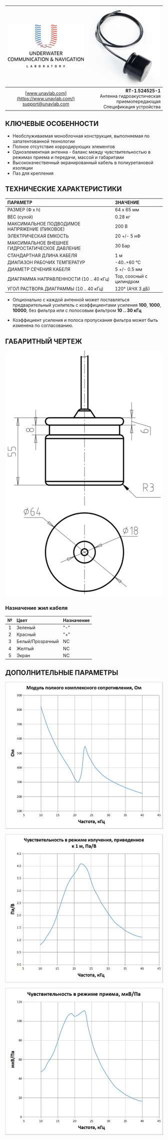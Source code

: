 | ![logo](/documentation/sm_logo.png) | ![logo](/documentation/def_modem_black.png) |
| :---: | ---: |
| [www.unavlab.com](https://www.unavlab.com/) <br/> [support@unavlab.com](mailto:support@unavlab.com) | **RT-1.524525-1** <br/> Антенна гидроакустическая приемопередающая <br/> Спецификация устройства |

## КЛЮЧЕВЫЕ ОСОБЕННОСТИ

* Необслуживаемая моноблочная конструкция, выполняемая по запатентованной технологии
* Полное отсутствие корродирующих элементов
* Одноэлементная антенна - баланс между чувствительностью в режимах приема и передачи, массой и габаритами
* Высококачественный экранированный кабель в полиуретановой изоляции
* Паз для крепления

## ТЕХНИЧЕСКИЕ ХАРАКТЕРИСТИКИ

| ПАРАМЕТР | ЗНАЧЕНИЕ |
| :--- | :--- |
| РАЗМЕР (Ф х h) | 64 x 65 мм |
| ВЕС (сухой) | 0.28 кг |
| МАКСИМАЛЬНОЕ ПОДВОДИМОЕ НАПРЯЖЕНИЕ (ПИКОВОЕ) | 200 В |
| ЭЛЕКТРИЧЕСКАЯ ЕМКОСТЬ | 20 +/- 5 нФ |
| МАКСИМАЛЬНОЕ ВНЕШНЕЕ ГИДРОСТАТИЧЕСКОЕ ДАВЛЕНИЕ | 30 Бар |
| СТАНДАРТНАЯ ДЛИНА КАБЕЛЯ | 1 м |
| ДИАПАЗОН РАБОЧИХ ТЕМПЕРАТУР | -40..+60 °С |
| ДИАМЕТР СЕЧЕНИЯ КАБЕЛЯ | 5 +/- 0.5 мм |
| ДИАГРАММА НАПРАВЛЕННОСТИ (10 .. 40 кГц) | Тор, соосный с цилиндром |
| УГОЛ РАСТВОРА ДИАГРАММЫ (10 .. 40 кГц) | 120° (АЧХ 3 дБ) |

* Опционально с каждой антенной может поставляться предварительный усилитель с коэффициентами усиления **100**, **1000**, 
**10000**, без фильтра или с полосовым фильтром **10 .. 30 кГц**

* Коэффициент усиления и полоса пропускания фильтра может быть изменена по согласованию.

<div style="page-break-after: always;"></div>

## ГАБАРИТНЫЙ ЧЕРТЕЖ

![RT_1_524525_1_drawings](/documentation/RT_1_524525_1_drawings.png)

### Назначение жил кабеля

| № | Цвет | Назначение |
| :---: | :--- | :--- |
| 1 | Зеленый | "-" |
| 2 | Красный | "+" |
| 3 | Белый/Прозрачный | NC |
| 4 | Желтый | NC |
| 5 | Экран | NC |

<div style="page-break-after: always;"></div>

## ДОПОЛНИТЕЛЬНЫЕ ПАРАМЕТРЫ

![RT_1_524525_1_impedance](/documentation/RT_1_524525_1_impedance.png)

<div style="page-break-after: always;"></div>

![RT_1_524525_1_tx_sensitivity](/documentation/RT_1_524525_1_tx_sensitivity.png)

<div style="page-break-after: always;"></div>

![RT_1_524525_1_rx_sensitivity](/documentation/RT_1_524525_1_rx_sensitivity.png)
